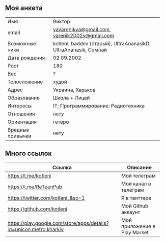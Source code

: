 ## Моя анкета

|   |  |
| ------------- | ------------- |
| Имя | Виктор |
| email | yavarenikya@gmail.com, varenik2002v@gmail.com |
| Возможные ники | kotleni, baddev (старый), UltraAnanasikD, UltraAnanasik, Семпай |
| Дата рождения | 02.09.2002 |
| Рост | 180 |
| Вес | ? |
| Телосложение | худой |
| Адрес | Украина, Харьков |
| Образование  | Школа + Лицей |
| Интересы  | IT; Программирование; Радиотехника |
| Отношения  | нету |
| Ориентация | гетеро  |
| Вредные привычки | нету |

## Много ссылок

| Ссылка | Описание |
| ------------- | ------------- |
| https://t.me/kotleni | Мой телеграм  |
| https://t.me/ReTeenPub | Мой канал в телеграм |
| https://twitter.com/kotleni_&so=1 | Я в твиттере |
| https://github.com/kotleni | Мой Github аккаунт |
| https://play.google.com/store/apps/details?id=unicon.metro.kharkiv | Мой приложение в Play Market |

